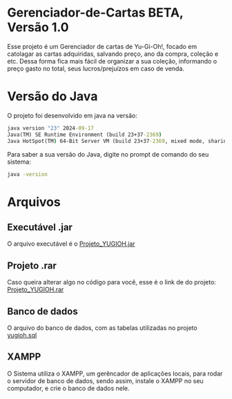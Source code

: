 # Gerenciador-de-Cartas BETA, Versão 1.0
Esse projeto é um Gerenciador de cartas de Yu-Gi-Oh!, focado em catolagar as cartas adquiridas, salvando preço, ano da compra, coleção e etc. Dessa forma fica mais fácil de organizar a sua coleção, informando o preço gasto no total, seus lucros/prejuízos em caso de venda.

# Versão do Java
O projeto foi desenvolvido em java na versão:
```cmd
java version "23" 2024-09-17
Java(TM) SE Runtime Environment (build 23+37-2369)
Java HotSpot(TM) 64-Bit Server VM (build 23+37-2369, mixed mode, sharing)
```
Para saber a sua versão do Java, digite no prompt de comando do seu sistema:
```cmd
java -version
```
# Arquivos
## Executável .jar
O arquivo executável é o [Projeto_YUGIOH.jar](https://github.com/arlisson/Gerenciador-de-Cartas/blob/main/Projeto_YUGIOH.rar)
## Projeto .rar
Caso queira alterar algo no código para você, esse é o link de do projeto: [Projeto_YUGIOH.rar](https://github.com/arlisson/Gerenciador-de-Cartas/blob/main/Projeto_YUGIOH.rar)
## Banco de dados
O arquivo do banco de dados, com as tabelas utilizadas no projeto [yugioh.sql](https://github.com/arlisson/Gerenciador-de-Cartas/blob/main/yugioh.sql)

## XAMPP
O Sistema utiliza o XAMPP, um gerêncador de aplicações locais, para rodar o servidor de banco de dados, sendo assim, instale o XAMPP no seu computador, e crie o banco de dados nele.
